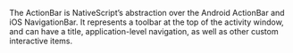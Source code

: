 The ActionBar is NativeScript’s abstraction over the Android ActionBar and iOS NavigationBar. It represents a toolbar at the top of the activity window, and can have a title, application-level navigation, as well as other custom interactive items.
